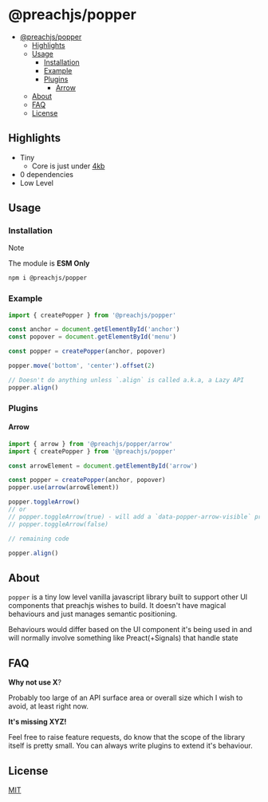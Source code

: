 # @preachjs/popper

- [@preachjs/popper](#preachjspopper)
  - [Highlights](#highlights)
  - [Usage](#usage)
    - [Installation](#installation)
    - [Example](#example)
    - [Plugins](#plugins)
      - [Arrow](#arrow)
  - [About](#about)
  - [FAQ](#faq)
  - [License](#license)

## Highlights

- Tiny
  - Core is just under [4kb](https://sizesnap.barelyhuman.dev/@preachjs/popper)
- 0 dependencies
- Low Level

## Usage

### Installation

> [!NOTE]
>
> The module is **ESM Only**

```sh
npm i @preachjs/popper
```

### Example

```js
import { createPopper } from '@preachjs/popper'

const anchor = document.getElementById('anchor')
const popover = document.getElementById('menu')

const popper = createPopper(anchor, popover)

popper.move('bottom', 'center').offset(2)

// Doesn't do anything unless `.align` is called a.k.a, a Lazy API
popper.align()
```

### Plugins

#### Arrow

```js
import { arrow } from '@preachjs/popper/arrow'
import { createPopper } from '@preachjs/popper'

const arrowElement = document.getElementById('arrow')

const popper = createPopper(anchor, popover)
popper.use(arrow(arrowElement))

popper.toggleArrow()
// or
// popper.toggleArrow(true) - will add a `data-popper-arrow-visible` property on the passed arrow element
// popper.toggleArrow(false)

// remaining code

popper.align()
```

## About

`popper` is a tiny low level vanilla javascript library built to support other
UI components that preachjs wishes to build. It doesn't have magical behaviours
and just manages semantic positioning.

Behaviours would differ based on the UI component it's being used in and will
normally involve something like Preact(+Signals) that handle state

## FAQ

**Why not use X**?

Probably too large of an API surface area or overall size which I wish to avoid,
at least right now.

**It's missing XYZ!**

Feel free to raise feature requests, do know that the scope of the library
itself is pretty small. You can always write plugins to extend it's behaviour.

## License

[MIT](/LICENSE)
